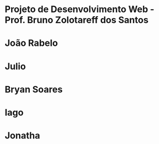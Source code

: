 # Projeto de Desenvolvimento Web - Prof. Bruno Zolotareff dos Santos
# João Rabelo
# Julio 
# Bryan Soares
# Iago
# Jonatha
